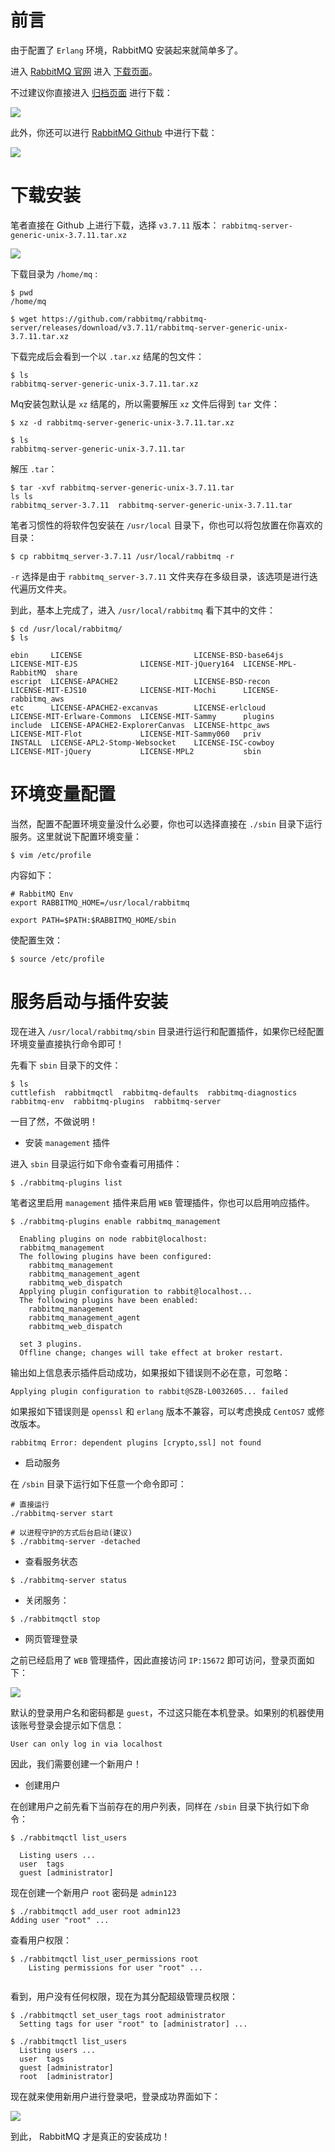 # 前言

由于配置了 `Erlang` 环境，RabbitMQ 安装起来就简单多了。

进入 [RabbitMQ 官网](https://www.rabbitmq.com/) 进入 [下载页面](https://www.rabbitmq.com/download.html)。

不过建议你直接进入 [归档页面](https://www.rabbitmq.com/releases/rabbitmq-server/) 进行下载：

![](./_images/rabbitmq/rabbit-artifacts.png)

此外，你还可以进行 [RabbitMQ Github](https://github.com/rabbitmq/rabbitmq-server) 中进行下载：

![](./_images/rabbitmq/rabbitmq-github.png)

# 下载安装

笔者直接在 Github 上进行下载，选择 `v3.7.11` 版本： `rabbitmq-server-generic-unix-3.7.11.tar.xz`

![](./_images/rabbitmq/rabbitmq-github-download.png)

下载目录为 `/home/mq` :

```
$ pwd
/home/mq

$ wget https://github.com/rabbitmq/rabbitmq-server/releases/download/v3.7.11/rabbitmq-server-generic-unix-3.7.11.tar.xz
```

下载完成后会看到一个以 `.tar.xz` 结尾的包文件：

```
$ ls
rabbitmq-server-generic-unix-3.7.11.tar.xz
```

Mq安装包默认是 `xz` 结尾的，所以需要解压 `xz` 文件后得到 `tar` 文件：

```
$ xz -d rabbitmq-server-generic-unix-3.7.11.tar.xz

$ ls
rabbitmq-server-generic-unix-3.7.11.tar
```

解压 `.tar`：

```
$ tar -xvf rabbitmq-server-generic-unix-3.7.11.tar
ls ls
rabbitmq_server-3.7.11  rabbitmq-server-generic-unix-3.7.11.tar
```

笔者习惯性的将软件包安装在 `/usr/local` 目录下，你也可以将包放置在你喜欢的目录：

```
$ cp rabbitmq_server-3.7.11 /usr/local/rabbitmq -r
```

`-r` 选择是由于 `rabbitmq_server-3.7.11` 文件夹存在多级目录，该选项是进行迭代遍历文件夹。

到此，基本上完成了，进入 `/usr/local/rabbitmq` 看下其中的文件：

```
$ cd /usr/local/rabbitmq/
$ ls

ebin     LICENSE                         LICENSE-BSD-base64js  LICENSE-MIT-EJS              LICENSE-MIT-jQuery164  LICENSE-MPL-RabbitMQ  share
escript  LICENSE-APACHE2                 LICENSE-BSD-recon     LICENSE-MIT-EJS10            LICENSE-MIT-Mochi      LICENSE-rabbitmq_aws
etc      LICENSE-APACHE2-excanvas        LICENSE-erlcloud      LICENSE-MIT-Erlware-Commons  LICENSE-MIT-Sammy      plugins
include  LICENSE-APACHE2-ExplorerCanvas  LICENSE-httpc_aws     LICENSE-MIT-Flot             LICENSE-MIT-Sammy060   priv
INSTALL  LICENSE-APL2-Stomp-Websocket    LICENSE-ISC-cowboy    LICENSE-MIT-jQuery           LICENSE-MPL2           sbin
```

# 环境变量配置

当然，配置不配置环境变量没什么必要，你也可以选择直接在 `./sbin` 目录下运行服务。这里就说下配置环境变量：

```
$ vim /etc/profile
```

内容如下：

```
# RabbitMQ Env
export RABBITMQ_HOME=/usr/local/rabbitmq

export PATH=$PATH:$RABBITMQ_HOME/sbin
```

使配置生效：

```
$ source /etc/profile
```

# 服务启动与插件安装

现在进入 `/usr/local/rabbitmq/sbin` 目录进行运行和配置插件，如果你已经配置环境变量直接执行命令即可！

先看下 `sbin` 目录下的文件：

```
$ ls
cuttlefish  rabbitmqctl  rabbitmq-defaults  rabbitmq-diagnostics  rabbitmq-env  rabbitmq-plugins  rabbitmq-server
```

一目了然，不做说明！

- 安装 `management` 插件

进入 `sbin` 目录运行如下命令查看可用插件：

```
$ ./rabbitmq-plugins list
```

笔者这里启用 `management` 插件来启用 `WEB` 管理插件，你也可以启用响应插件。

```
$ ./rabbitmq-plugins enable rabbitmq_management

  Enabling plugins on node rabbit@localhost:
  rabbitmq_management
  The following plugins have been configured:
    rabbitmq_management
    rabbitmq_management_agent
    rabbitmq_web_dispatch
  Applying plugin configuration to rabbit@localhost...
  The following plugins have been enabled:
    rabbitmq_management
    rabbitmq_management_agent
    rabbitmq_web_dispatch
  
  set 3 plugins.
  Offline change; changes will take effect at broker restart.
```

输出如上信息表示插件启动成功，如果报如下错误则不必在意，可忽略：

```
Applying plugin configuration to rabbit@SZB-L0032605... failed
```

如果报如下错误则是 `openssl` 和 `erlang` 版本不兼容，可以考虑换成 `CentOS7` 或修改版本。

```
rabbitmq Error: dependent plugins [crypto,ssl] not found
```

- 启动服务

在 `/sbin` 目录下运行如下任意一个命令即可：

```
# 直接运行
./rabbitmq-server start  

# 以进程守护的方式后台启动(建议)
$ ./rabbitmq-server -detached 
```

- 查看服务状态

```
$ ./rabbitmq-server status
```

- 关闭服务：

```
$ ./rabbitmqctl stop 
```

- 网页管理登录

之前已经启用了 `WEB` 管理插件，因此直接访问 `IP:15672` 即可访问，登录页面如下：

![](./_images/rabbitmq/rabbitmq-login-page.png)

默认的登录用户名和密码都是 `guest`，不过这只能在本机登录。如果别的机器使用该账号登录会提示如下信息：

```
User can only log in via localhost 
```

因此，我们需要创建一个新用户！

- 创建用户

在创建用户之前先看下当前存在的用户列表，同样在 `/sbin` 目录下执行如下命令：

```
$ ./rabbitmqctl list_users

  Listing users ...
  user	tags
  guest	[administrator]
```

现在创建一个新用户 `root` 密码是 `admin123`

```
$ ./rabbitmqctl add_user root admin123
Adding user "root" ...
```

查看用户权限：

```
$ ./rabbitmqctl list_user_permissions root
    Listing permissions for user "root" ...
    
```

看到，用户没有任何权限，现在为其分配超级管理员权限：

```
$ ./rabbitmqctl set_user_tags root administrator 
  Setting tags for user "root" to [administrator] ...

$ ./rabbitmqctl list_users
  Listing users ...
  user	tags
  guest	[administrator]
  root	[administrator]
```

现在就来使用新用户进行登录吧，登录成功界面如下：

![](./_images/rabbitmq/rabbitmq-login-success.png)

到此， RabbitMQ 才是真正的安装成功！